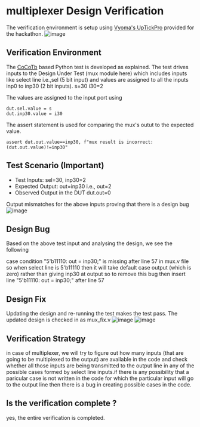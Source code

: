 # multiplexer Design Verification
The verification environment is setup using [Vyoma's UpTickPro](https://vyomasystems.com) provided for the hackathon.
![image](https://user-images.githubusercontent.com/30209235/182022570-64dd2114-e07a-482c-81a4-d44f27ef530d.png)

## Verification Environment
The [CoCoTb](https://www.cocotb.org/) based Python test is developed as explained. The test drives inputs to the Design Under Test (mux module here) which includes inputs like select line i.e.,sel (5 bit input) and values are assigned to all the inputs inp0 to inp30 (2 bit inputs).
s=30 
i30=2

The values are assigned to the input port using 
```
dut.sel.value = s
dut.inp30.value = i30
```

The assert statement is used for comparing the mux's outut to the expected value.

```
assert dut.out.value==inp30, f"mux result is incorrect:(dut.out.value)!=inp30"
```

## Test Scenario **(Important)**
- Test Inputs: sel=30, inp30=2
- Expected Output: out=inp30 i.e., out=2
- Observed Output in the DUT dut.out=0 

Output mismatches for the above inputs proving that there is a design bug
![image](https://user-images.githubusercontent.com/30209235/182034354-a8d147a9-0d1a-428d-920c-24cce5cc7387.png)

## Design Bug
Based on the above test input and analysing the design, we see the following

case condition  "5'b11110: out = inp30;" is missing after line 57 in mux.v file
so when select line is 5'b11110 then it will take default case output (which is zero) rather than giving inp30 at output so to remove this bug then insert line "5'b11110: out = inp30;" after line 57

## Design Fix
Updating the design and re-running the test makes the test pass.
The updated design is checked in as mux_fix.v
![image](https://user-images.githubusercontent.com/30209235/182033461-8fca941b-c9e8-4d9b-ab21-1635c4462769.png)
![image](https://user-images.githubusercontent.com/30209235/182033446-41b5f67b-9fa3-48b6-9d15-8305a1cb9447.png)

## Verification Strategy
in case of multiplexer, we will try to figure out how many inputs (that are going to be multiplexed to the output) are available in the code and check whether all those inputs are being transmitted to the output line in any of the possible cases formed by select line inputs.if there is any possibility that a paricular case is not written in the code for which the particular input will go to the output line then there is a bug in creating possible cases in the code.

## Is the verification complete ?
yes, the entire verification is completed.
